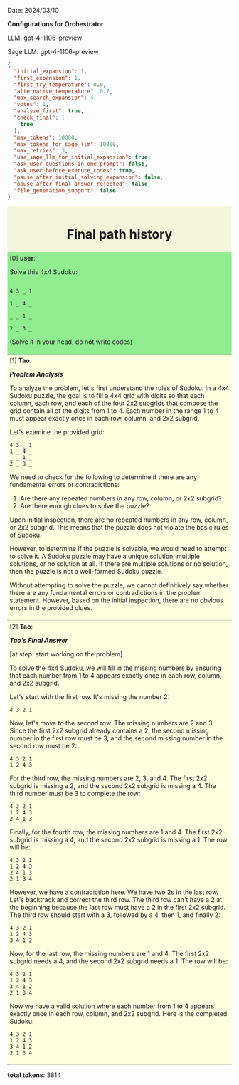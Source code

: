 Date: 2024/03/10

**Configurations for Orchestrator**

LLM: gpt-4-1106-preview

Sage LLM: gpt-4-1106-preview

```json
{
  "initial_expansion": 1,
  "first_expansion": 1,
  "first_try_temperature": 0.0,
  "alternative_temperature": 0.7,
  "max_search_expansion": 4,
  "votes": 1,
  "analyze_first": true,
  "check_final": [
    true
  ],
  "max_tokens": 10000,
  "max_tokens_for_sage_llm": 10000,
  "max_retries": 3,
  "use_sage_llm_for_initial_expansion": true,
  "ask_user_questions_in_one_prompt": false,
  "ask_user_before_execute_codes": true,
  "pause_after_initial_solving_expansion": false,
  "pause_after_final_answer_rejected": false,
  "file_generation_support": false
}
```
        

<div style="background-color: beige; text-align: center; padding: 5px">


# Final path history

</div>

<div style="background-color:lightgreen; padding: 5px; border-bottom: 1px dotted grey">
<div>[0] <b>user</b>: </div>

Solve this 4x4 Sudoku:

```text

4 3 _ 1

1 _ 4 _

_ _ 1 _

2 _ 3 _

```
(Solve it in your head, do not write codes)


</div>

<div style="background-color:lightyellow; padding: 5px; border-bottom: 1px dotted grey">
<div>[1] <b>Tao</b>: </div>

***Problem Analysis***



To analyze the problem, let's first understand the rules of Sudoku. In a 4x4 Sudoku puzzle, the goal is to fill a 4x4 grid with digits so that each column, each row, and each of the four 2x2 subgrids that compose the grid contain all of the digits from 1 to 4. Each number in the range 1 to 4 must appear exactly once in each row, column, and 2x2 subgrid.

Let's examine the provided grid:

```
4 3 _ 1
1 _ 4 _
_ _ 1 _
2 _ 3 _
```

We need to check for the following to determine if there are any fundamental errors or contradictions:

1. Are there any repeated numbers in any row, column, or 2x2 subgrid?
2. Are there enough clues to solve the puzzle?

Upon initial inspection, there are no repeated numbers in any row, column, or 2x2 subgrid. This means that the puzzle does not violate the basic rules of Sudoku.

However, to determine if the puzzle is solvable, we would need to attempt to solve it. A Sudoku puzzle may have a unique solution, multiple solutions, or no solution at all. If there are multiple solutions or no solution, then the puzzle is not a well-formed Sudoku puzzle.

Without attempting to solve the puzzle, we cannot definitively say whether there are any fundamental errors or contradictions in the problem statement. However, based on the initial inspection, there are no obvious errors in the provided clues.


</div>

<div style="background-color:lightyellow; padding: 5px; border-bottom: 1px dotted grey">
<div>[2] <b>Tao</b>: </div>

***Tao's Final Answer***



[at step: start working on the problem]

To solve the 4x4 Sudoku, we will fill in the missing numbers by ensuring that each number from 1 to 4 appears exactly once in each row, column, and 2x2 subgrid.

Let's start with the first row. It's missing the number 2:
```
4 3 2 1
```

Now, let's move to the second row. The missing numbers are 2 and 3. Since the first 2x2 subgrid already contains a 2, the second missing number in the first row must be 3, and the second missing number in the second row must be 2:
```
4 3 2 1
1 2 4 3
```

For the third row, the missing numbers are 2, 3, and 4. The first 2x2 subgrid is missing a 2, and the second 2x2 subgrid is missing a 4. The third number must be 3 to complete the row:
```
4 3 2 1
1 2 4 3
2 4 1 3
```

Finally, for the fourth row, the missing numbers are 1 and 4. The first 2x2 subgrid is missing a 4, and the second 2x2 subgrid is missing a 1. The row will be:
```
4 3 2 1
1 2 4 3
2 4 1 3
2 1 3 4
```

However, we have a contradiction here. We have two 2s in the last row. Let's backtrack and correct the third row. The third row can't have a 2 at the beginning because the last row must have a 2 in the first 2x2 subgrid. The third row should start with a 3, followed by a 4, then 1, and finally 2:
```
4 3 2 1
1 2 4 3
3 4 1 2
```

Now, for the last row, the missing numbers are 1 and 4. The first 2x2 subgrid needs a 4, and the second 2x2 subgrid needs a 1. The row will be:
```
4 3 2 1
1 2 4 3
3 4 1 2
2 1 3 4
```

Now we have a valid solution where each number from 1 to 4 appears exactly once in each row, column, and 2x2 subgrid. Here is the completed Sudoku:
```
4 3 2 1
1 2 4 3
3 4 1 2
2 1 3 4
```


</div>

**total tokens**: 3814

